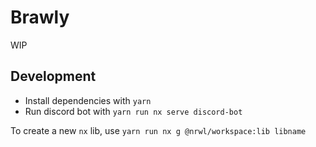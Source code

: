 # Brawly

WIP

## Development

- Install dependencies with `yarn`
- Run discord bot with `yarn run nx serve discord-bot`

To create a new `nx` lib, use `yarn run nx g @nrwl/workspace:lib libname`
